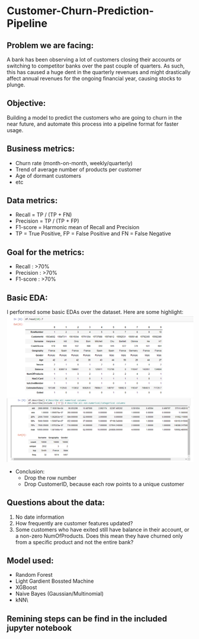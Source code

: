 # Customer-Churn-Prediction-Pipeline
## Problem we are facing:
A bank has been observing a lot of customers closing their accounts or switching to competitor banks over the past couple of quarters. As such, this has caused a huge dent in the quarterly revenues and might drastically affect annual revenues for the ongoing financial year, causing stocks to plunge. 
## Objective:
Building a model to predict the customers who are going to churn in the near future, and automate this process into a pipeline format for faster usage.
## Business metrics:
- Churn rate (month-on-month, weekly/quarterly)
- Trend of average number of products per customer
- Age of dormant customers
- etc
## Data metrics:
- Recall = TP / (TP + FN)
- Precision = TP / (TP + FP)
- F1-score = Harmonic mean of Recall and Precision
- TP = True Positive, FP = False Positive and FN = False Negative
## Goal for the metrics:
- Recall : >70%
- Precision : >70%
- F1-score : >70%


## Basic EDA:
I performed some basic EDAs over the dataset. Here are some highlight:
![](image/Screenshot_6.png)
![](image/Screenshot_1.png)
- Conclusion:
  - Drop the row number
  - Drop CustomerID, because each row points to a unique customer

## Questions about the data:
1. No date information
2. How frequently are customer features updated?
3. Some customers who have exited still have balance in their account, or a non-zero NumOfProducts. Does this mean they have churned only from a specific product and not the entire bank?

## Model used:
- Random Forest
- Light Gardient Bossted Machine
- XGBoost
- Naive Bayes (Gaussian/Multinomial)
- kNN\
## Remining steps can be find in the included jupyter notebook
